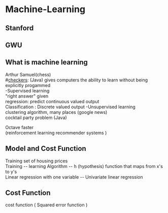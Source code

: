 # Machine-Learning 
## Stanford  
## GWU
What is machine learning  
---
Arthur Samuel(chess)  
#[checkers](https://en.wikipedia.org/wiki/Draughts): (Java)
gives computers the ability to learn without being explicitly progammed   
-Supervised learning    
"right answer" given    
regression: predict continuous valued output  
Classification : Discrete valued output
-Unsupervised learning    
clustering algorithm, many places (google news)  
cocktail party problem  (Java)
  
 Octave faster  
(reinforcement learning recommender systems )  

Model and Cost Function  
---
Training set of housing prices  
Training -- learning Algorithm -- h (hypothesis) function that maps from x's to y's    
Linear regression with one variable  -- Univariate linear regression  
  
Cost Function  
---
cost function ( Squared error function )  
